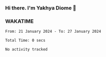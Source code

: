 ### Hi there. I'm Yakhya Diome 👋

### WAKATIME
<!--START_SECTION:waka-->

```txt
From: 21 January 2024 - To: 27 January 2024

Total Time: 0 secs

No activity tracked
```

<!--END_SECTION:waka-->
